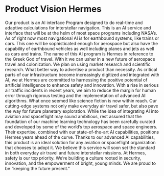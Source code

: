 # Product Vision Hermes 

Our product is an AI interface Program designed to do real-time and adaptive calculations for interstellar navigation. This is an AI service and interface that will be at the helm of most space programs including NASA’s. As of right now most navigational AI is for earthbound systems, like trains or cars. This one will be sophisticated enough for aerospace but also have the capability of earthbound vehicles as well including planes and jets as well as cars and trains. The name of this AI program is Hermes in reference to the Greek God of travel. With it we can usher in a new future of aerospace travel and colonization.
We plan on using market research and scientific research. What better way to advertise a product than necessity.
As critical parts of our infrastructure become increasingly digitized and integrated with AI, we at Hermes are committed to harnessing the positive potential of artificial intelligence to enhance safety and innovation. With a rise in serious air traffic incidents in recent years, we aim to reduce the margin for human error through rigorous testing and the implementation of advanced AI algorithms.
What once seemed like science fiction is now within reach. Our cutting-edge systems not only make everyday air travel safer, but also pave the way for future planetary exploration.
While the idea of integrating AI into aviation and spaceflight may sound ambitious, rest assured that the foundation of our machine learning technology has been carefully curated and developed by some of the world’s top aerospace and space engineers. Their expertise, combined with our state-of-the-art AI capabilities, positions Hermes years ahead of the curve.
Thanks to our advanced AI capabilities, this product is an ideal solution for any aviation or spaceflight organization that chooses to adopt it. We believe this service will soon set the standard in both everyday air travel and future interstellar missions.
At Hermes, safety is our top priority. We’re building a culture rooted in security, innovation, and the empowerment of bright, young minds. We are proud to be “keeping the future present.”
